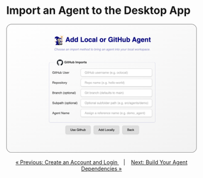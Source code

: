 # Import an Agent to the Desktop App




<p align="center">
  <img width="550px" src="../../assets/screenshots/import_agent_rounded.png"/>
</p>


<p align="center">
  <a href="../login.md">&laquo; Previous: Create an Account and Login </a> &nbsp;&nbsp;&nbsp;|&nbsp;&nbsp;&nbsp; <a href="build_agent.md">Next: Build Your Agent Dependencies &raquo;</a>
</p>